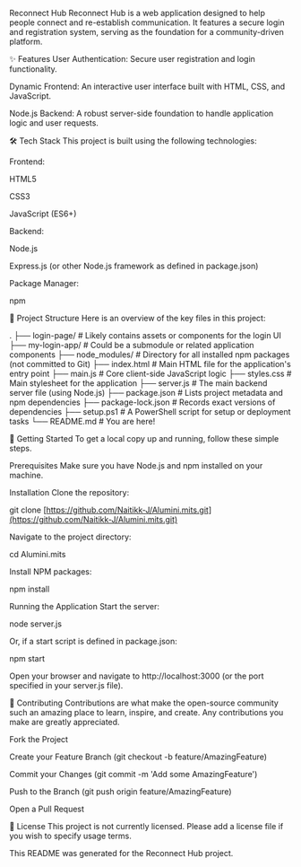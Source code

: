 Reconnect Hub
Reconnect Hub is a web application designed to help people connect and re-establish communication. It features a secure login and registration system, serving as the foundation for a community-driven platform.

✨ Features
User Authentication: Secure user registration and login functionality.

Dynamic Frontend: An interactive user interface built with HTML, CSS, and JavaScript.

Node.js Backend: A robust server-side foundation to handle application logic and user requests.

🛠️ Tech Stack
This project is built using the following technologies:

Frontend:

HTML5

CSS3

JavaScript (ES6+)

Backend:

Node.js

Express.js (or other Node.js framework as defined in package.json)

Package Manager:

npm

📂 Project Structure
Here is an overview of the key files in this project:

.
├── login-page/         # Likely contains assets or components for the login UI
├── my-login-app/       # Could be a submodule or related application components
├── node_modules/       # Directory for all installed npm packages (not committed to Git)
├── index.html          # Main HTML file for the application's entry point
├── main.js             # Core client-side JavaScript logic
├── styles.css          # Main stylesheet for the application
├── server.js           # The main backend server file (using Node.js)
├── package.json        # Lists project metadata and npm dependencies
├── package-lock.json   # Records exact versions of dependencies
├── setup.ps1           # A PowerShell script for setup or deployment tasks
└── README.md           # You are here!

🚀 Getting Started
To get a local copy up and running, follow these simple steps.

Prerequisites
Make sure you have Node.js and npm installed on your machine.

Installation
Clone the repository:

git clone [https://github.com/Naitikk-J/Alumini.mits.git](https://github.com/Naitikk-J/Alumini.mits.git)

Navigate to the project directory:

cd Alumini.mits

Install NPM packages:

npm install

Running the Application
Start the server:

node server.js

Or, if a start script is defined in package.json:

npm start

Open your browser and navigate to http://localhost:3000 (or the port specified in your server.js file).

🤝 Contributing
Contributions are what make the open-source community such an amazing place to learn, inspire, and create. Any contributions you make are greatly appreciated.

Fork the Project

Create your Feature Branch (git checkout -b feature/AmazingFeature)

Commit your Changes (git commit -m 'Add some AmazingFeature')

Push to the Branch (git push origin feature/AmazingFeature)

Open a Pull Request

📄 License
This project is not currently licensed. Please add a license file if you wish to specify usage terms.

This README was generated for the Reconnect Hub project.
